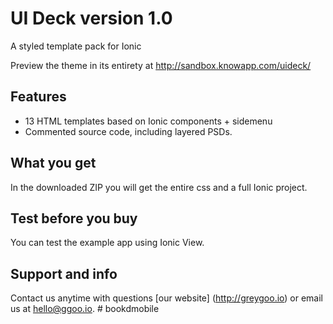# UI Deck version 1.0

A styled template pack for Ionic

Preview the theme in its entirety at http://sandbox.knowapp.com/uideck/

## Features

* 13 HTML templates based on Ionic components + sidemenu
* Commented source code, including layered PSDs.

## What you get

In the downloaded ZIP you will get the entire css and a full Ionic project.


## Test before you buy

You can test the example app using Ionic View.

## Support and info

Contact us anytime with questions [our website] (http://greygoo.io) or email us at hello@ggoo.io. # bookdmobile
